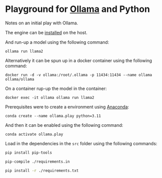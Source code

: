 # Playground for [Ollama](https://ollama.ai/blog/python-javascript-libraries) and Python

Notes on an initial play with Ollama. 

The engine can be [installed](https://ollama.ai/download/linux) on the host.

And run-up a model using the following command:

`ollama run llama2`

Alternatively it can be spun up in a docker container using the following command:

`docker run -d -v ollama:/root/.ollama -p 11434:11434 --name ollama ollama/ollama`

On a container rup-up the model in the container:

`docker exec -it ollama ollama run llama2`

Prerequisites were to create a environment using [Anaconda](https://www.anaconda.com/):

`conda create --name ollama.play python=3.11`

And then it can be enabled using the following command:

`conda activate ollama.play`

Load in the dependencies in the `src` folder using the following commands:

```bash
pip install pip-tools

pip-compile ./requirements.in

pip install -r ./requirements.txt
```
